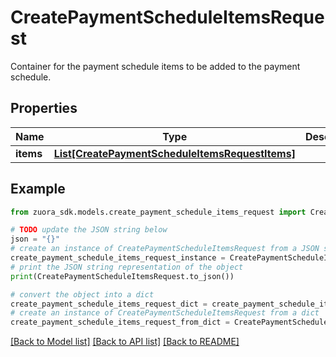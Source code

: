# CreatePaymentScheduleItemsRequest

Container for the payment schedule items to be added to the payment schedule. 

## Properties

Name | Type | Description | Notes
------------ | ------------- | ------------- | -------------
**items** | [**List[CreatePaymentScheduleItemsRequestItems]**](CreatePaymentScheduleItemsRequestItems.md) |  | 

## Example

```python
from zuora_sdk.models.create_payment_schedule_items_request import CreatePaymentScheduleItemsRequest

# TODO update the JSON string below
json = "{}"
# create an instance of CreatePaymentScheduleItemsRequest from a JSON string
create_payment_schedule_items_request_instance = CreatePaymentScheduleItemsRequest.from_json(json)
# print the JSON string representation of the object
print(CreatePaymentScheduleItemsRequest.to_json())

# convert the object into a dict
create_payment_schedule_items_request_dict = create_payment_schedule_items_request_instance.to_dict()
# create an instance of CreatePaymentScheduleItemsRequest from a dict
create_payment_schedule_items_request_from_dict = CreatePaymentScheduleItemsRequest.from_dict(create_payment_schedule_items_request_dict)
```
[[Back to Model list]](../README.md#documentation-for-models) [[Back to API list]](../README.md#documentation-for-api-endpoints) [[Back to README]](../README.md)


